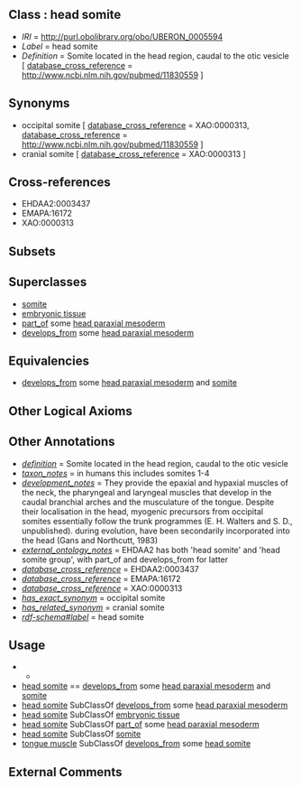 
## Class : head somite

 * *IRI* = http://purl.obolibrary.org/obo/UBERON_0005594
 * *Label* = head somite
 * *Definition* = Somite located in the head region, caudal to the otic vesicle [ [database_cross_reference](../../ef/oboInOwl#hasDbXref.md) = http://www.ncbi.nlm.nih.gov/pubmed/11830559 ]

## Synonyms

 * occipital somite [ [database_cross_reference](../../ef/oboInOwl#hasDbXref.md) = XAO:0000313, [database_cross_reference](../../ef/oboInOwl#hasDbXref.md) = http://www.ncbi.nlm.nih.gov/pubmed/11830559 ]
 * cranial somite [ [database_cross_reference](../../ef/oboInOwl#hasDbXref.md) = XAO:0000313 ]

## Cross-references

 * EHDAA2:0003437
 * EMAPA:16172
 * XAO:0000313

## Subsets


## Superclasses

 * [somite](../../UBERON/29/UBERON_0002329.md)
 * [embryonic tissue](../../UBERON/91/UBERON_0005291.md)
 * [part_of](../../BFO/50/BFO_0000050.md) some [head paraxial mesoderm](../../UBERON/17/UBERON_0009617.md)
 * [develops_from](../../RO/02/RO_0002202.md) some [head paraxial mesoderm](../../UBERON/17/UBERON_0009617.md)

## Equivalencies

 * [develops_from](../../RO/02/RO_0002202.md) some [head paraxial mesoderm](../../UBERON/17/UBERON_0009617.md) and [somite](../../UBERON/29/UBERON_0002329.md)

## Other Logical Axioms


## Other Annotations

 * *[definition](../../IAO/15/IAO_0000115.md)* = Somite located in the head region, caudal to the otic vesicle
 * *[taxon_notes](../../UBPROP/08/UBPROP_0000008.md)* = in humans this includes somites 1-4
 * *[development_notes](../../UBPROP/11/UBPROP_0000011.md)* = They provide the epaxial and hypaxial muscles of the neck, the pharyngeal and laryngeal muscles that develop in the caudal branchial arches and the musculature of the tongue. Despite their localisation in the head, myogenic precursors from occipital somites essentially follow the trunk programmes (E. H. Walters and S. D., unpublished). during evolution, have been secondarily incorporated into the head (Gans and Northcutt, 1983)
 * *[external_ontology_notes](../../UBPROP/12/UBPROP_0000012.md)* = EHDAA2 has both 'head somite' and 'head somite group', with part_of and develops_from for latter
 * *[database_cross_reference](../../ef/oboInOwl#hasDbXref.md)* = EHDAA2:0003437
 * *[database_cross_reference](../../ef/oboInOwl#hasDbXref.md)* = EMAPA:16172
 * *[database_cross_reference](../../ef/oboInOwl#hasDbXref.md)* = XAO:0000313
 * *[has_exact_synonym](../../ym/oboInOwl#hasExactSynonym.md)* = occipital somite
 * *[has_related_synonym](../../ym/oboInOwl#hasRelatedSynonym.md)* = cranial somite
 * *[rdf-schema#label](../../el/rdf-schema#label.md)* = head somite

## Usage

 * -
 * [head somite](../../UBERON/94/UBERON_0005594.md) == [develops_from](../../RO/02/RO_0002202.md) some [head paraxial mesoderm](../../UBERON/17/UBERON_0009617.md) and [somite](../../UBERON/29/UBERON_0002329.md)
 * [head somite](../../UBERON/94/UBERON_0005594.md) SubClassOf [develops_from](../../RO/02/RO_0002202.md) some [head paraxial mesoderm](../../UBERON/17/UBERON_0009617.md)
 * [head somite](../../UBERON/94/UBERON_0005594.md) SubClassOf [embryonic tissue](../../UBERON/91/UBERON_0005291.md)
 * [head somite](../../UBERON/94/UBERON_0005594.md) SubClassOf [part_of](../../BFO/50/BFO_0000050.md) some [head paraxial mesoderm](../../UBERON/17/UBERON_0009617.md)
 * [head somite](../../UBERON/94/UBERON_0005594.md) SubClassOf [somite](../../UBERON/29/UBERON_0002329.md)
 * [tongue muscle](../../UBERON/78/UBERON_0000378.md) SubClassOf [develops_from](../../RO/02/RO_0002202.md) some [head somite](../../UBERON/94/UBERON_0005594.md)

## External Comments

